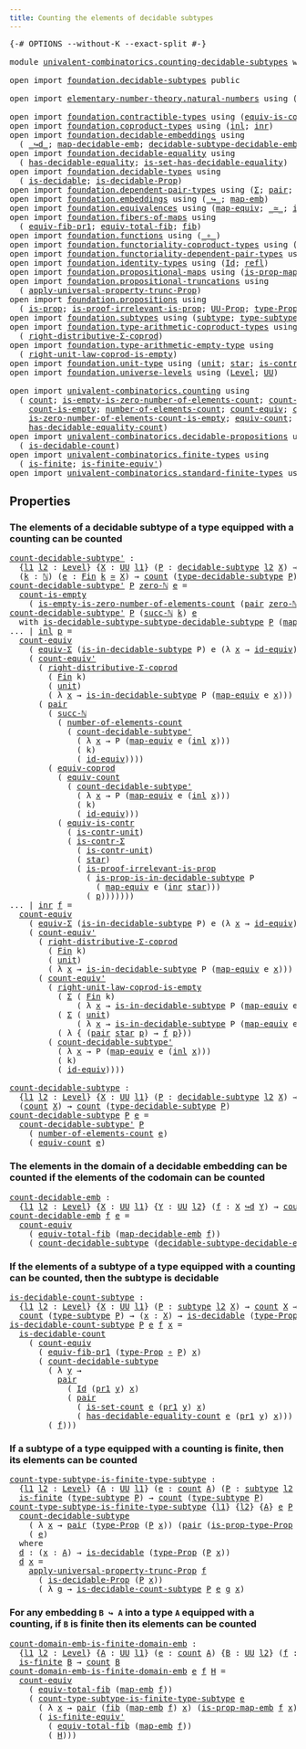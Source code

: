 ```yaml
---
title: Counting the elements of decidable subtypes
---
```


<pre class="Agda"><a id="69" class="Symbol">{-#</a> <a id="73" class="Keyword">OPTIONS</a> <a id="81" class="Pragma">--without-K</a> <a id="93" class="Pragma">--exact-split</a> <a id="107" class="Symbol">#-}</a>

<a id="112" class="Keyword">module</a> <a id="119" href="univalent-combinatorics.counting-decidable-subtypes.html" class="Module">univalent-combinatorics.counting-decidable-subtypes</a> <a id="171" class="Keyword">where</a>

<a id="178" class="Keyword">open</a> <a id="183" class="Keyword">import</a> <a id="190" href="foundation.decidable-subtypes.html" class="Module">foundation.decidable-subtypes</a> <a id="220" class="Keyword">public</a>

<a id="228" class="Keyword">open</a> <a id="233" class="Keyword">import</a> <a id="240" href="elementary-number-theory.natural-numbers.html" class="Module">elementary-number-theory.natural-numbers</a> <a id="281" class="Keyword">using</a> <a id="287" class="Symbol">(</a><a id="288" href="elementary-number-theory.natural-numbers.html#1530" class="Datatype">ℕ</a><a id="289" class="Symbol">;</a> <a id="291" href="elementary-number-theory.natural-numbers.html#1551" class="InductiveConstructor">zero-ℕ</a><a id="297" class="Symbol">;</a> <a id="299" href="elementary-number-theory.natural-numbers.html#1564" class="InductiveConstructor">succ-ℕ</a><a id="305" class="Symbol">)</a>

<a id="308" class="Keyword">open</a> <a id="313" class="Keyword">import</a> <a id="320" href="foundation.contractible-types.html" class="Module">foundation.contractible-types</a> <a id="350" class="Keyword">using</a> <a id="356" class="Symbol">(</a><a id="357" href="foundation-core.contractible-types.html#4311" class="Function">equiv-is-contr</a><a id="371" class="Symbol">;</a> <a id="373" href="foundation-core.contractible-types.html#6259" class="Function">is-contr-Σ</a><a id="383" class="Symbol">)</a>
<a id="385" class="Keyword">open</a> <a id="390" class="Keyword">import</a> <a id="397" href="foundation.coproduct-types.html" class="Module">foundation.coproduct-types</a> <a id="424" class="Keyword">using</a> <a id="430" class="Symbol">(</a><a id="431" href="foundation.coproduct-types.html#1250" class="InductiveConstructor">inl</a><a id="434" class="Symbol">;</a> <a id="436" href="foundation.coproduct-types.html#1268" class="InductiveConstructor">inr</a><a id="439" class="Symbol">)</a>
<a id="441" class="Keyword">open</a> <a id="446" class="Keyword">import</a> <a id="453" href="foundation.decidable-embeddings.html" class="Module">foundation.decidable-embeddings</a> <a id="485" class="Keyword">using</a>
  <a id="493" class="Symbol">(</a> <a id="495" href="foundation.decidable-embeddings.html#3744" class="Function Operator">_↪d_</a><a id="499" class="Symbol">;</a> <a id="501" href="foundation.decidable-embeddings.html#3845" class="Function">map-decidable-emb</a><a id="518" class="Symbol">;</a> <a id="520" href="foundation.decidable-embeddings.html#6083" class="Function">decidable-subtype-decidable-emb</a><a id="551" class="Symbol">)</a>
<a id="553" class="Keyword">open</a> <a id="558" class="Keyword">import</a> <a id="565" href="foundation.decidable-equality.html" class="Module">foundation.decidable-equality</a> <a id="595" class="Keyword">using</a>
  <a id="603" class="Symbol">(</a> <a id="605" href="foundation.decidable-equality.html#1796" class="Function">has-decidable-equality</a><a id="627" class="Symbol">;</a> <a id="629" href="foundation.decidable-equality.html#6964" class="Function">is-set-has-decidable-equality</a><a id="658" class="Symbol">)</a>
<a id="660" class="Keyword">open</a> <a id="665" class="Keyword">import</a> <a id="672" href="foundation.decidable-types.html" class="Module">foundation.decidable-types</a> <a id="699" class="Keyword">using</a>
  <a id="707" class="Symbol">(</a> <a id="709" href="foundation.decidable-types.html#1915" class="Function">is-decidable</a><a id="721" class="Symbol">;</a> <a id="723" href="foundation.decidable-types.html#7817" class="Function">is-decidable-Prop</a><a id="740" class="Symbol">)</a>
<a id="742" class="Keyword">open</a> <a id="747" class="Keyword">import</a> <a id="754" href="foundation.dependent-pair-types.html" class="Module">foundation.dependent-pair-types</a> <a id="786" class="Keyword">using</a> <a id="792" class="Symbol">(</a><a id="793" href="foundation-core.dependent-pair-types.html#515" class="Record">Σ</a><a id="794" class="Symbol">;</a> <a id="796" href="foundation-core.dependent-pair-types.html#588" class="InductiveConstructor">pair</a><a id="800" class="Symbol">;</a> <a id="802" href="foundation-core.dependent-pair-types.html#605" class="Field">pr1</a><a id="805" class="Symbol">;</a> <a id="807" href="foundation-core.dependent-pair-types.html#617" class="Field">pr2</a><a id="810" class="Symbol">)</a>
<a id="812" class="Keyword">open</a> <a id="817" class="Keyword">import</a> <a id="824" href="foundation.embeddings.html" class="Module">foundation.embeddings</a> <a id="846" class="Keyword">using</a> <a id="852" class="Symbol">(</a><a id="853" href="foundation-core.embeddings.html#1074" class="Function Operator">_↪_</a><a id="856" class="Symbol">;</a> <a id="858" href="foundation-core.embeddings.html#1217" class="Function">map-emb</a><a id="865" class="Symbol">)</a>
<a id="867" class="Keyword">open</a> <a id="872" class="Keyword">import</a> <a id="879" href="foundation.equivalences.html" class="Module">foundation.equivalences</a> <a id="903" class="Keyword">using</a> <a id="909" class="Symbol">(</a><a id="910" href="foundation-core.equivalences.html#1821" class="Function">map-equiv</a><a id="919" class="Symbol">;</a> <a id="921" href="foundation-core.equivalences.html#1621" class="Function Operator">_≃_</a><a id="924" class="Symbol">;</a> <a id="926" href="foundation-core.equivalences.html#2494" class="Function">id-equiv</a><a id="934" class="Symbol">)</a>
<a id="936" class="Keyword">open</a> <a id="941" class="Keyword">import</a> <a id="948" href="foundation.fibers-of-maps.html" class="Module">foundation.fibers-of-maps</a> <a id="974" class="Keyword">using</a>
  <a id="982" class="Symbol">(</a> <a id="984" href="foundation-core.fibers-of-maps.html#3585" class="Function">equiv-fib-pr1</a><a id="997" class="Symbol">;</a> <a id="999" href="foundation-core.fibers-of-maps.html#5254" class="Function">equiv-total-fib</a><a id="1014" class="Symbol">;</a> <a id="1016" href="foundation-core.fibers-of-maps.html#942" class="Function">fib</a><a id="1019" class="Symbol">)</a>
<a id="1021" class="Keyword">open</a> <a id="1026" class="Keyword">import</a> <a id="1033" href="foundation.functions.html" class="Module">foundation.functions</a> <a id="1054" class="Keyword">using</a> <a id="1060" class="Symbol">(</a><a id="1061" href="foundation-core.functions.html#420" class="Function Operator">_∘_</a><a id="1064" class="Symbol">)</a>
<a id="1066" class="Keyword">open</a> <a id="1071" class="Keyword">import</a> <a id="1078" href="foundation.functoriality-coproduct-types.html" class="Module">foundation.functoriality-coproduct-types</a> <a id="1119" class="Keyword">using</a> <a id="1125" class="Symbol">(</a><a id="1126" href="foundation.functoriality-coproduct-types.html#7399" class="Function">equiv-coprod</a><a id="1138" class="Symbol">)</a>
<a id="1140" class="Keyword">open</a> <a id="1145" class="Keyword">import</a> <a id="1152" href="foundation.functoriality-dependent-pair-types.html" class="Module">foundation.functoriality-dependent-pair-types</a> <a id="1198" class="Keyword">using</a> <a id="1204" class="Symbol">(</a><a id="1205" href="foundation-core.functoriality-dependent-pair-types.html#10884" class="Function">equiv-Σ</a><a id="1212" class="Symbol">)</a>
<a id="1214" class="Keyword">open</a> <a id="1219" class="Keyword">import</a> <a id="1226" href="foundation.identity-types.html" class="Module">foundation.identity-types</a> <a id="1252" class="Keyword">using</a> <a id="1258" class="Symbol">(</a><a id="1259" href="foundation-core.identity-types.html#1767" class="Datatype">Id</a><a id="1261" class="Symbol">;</a> <a id="1263" href="foundation-core.identity-types.html#1820" class="InductiveConstructor">refl</a><a id="1267" class="Symbol">)</a>
<a id="1269" class="Keyword">open</a> <a id="1274" class="Keyword">import</a> <a id="1281" href="foundation.propositional-maps.html" class="Module">foundation.propositional-maps</a> <a id="1311" class="Keyword">using</a> <a id="1317" class="Symbol">(</a><a id="1318" href="foundation-core.propositional-maps.html#2338" class="Function">is-prop-map-emb</a><a id="1333" class="Symbol">)</a>
<a id="1335" class="Keyword">open</a> <a id="1340" class="Keyword">import</a> <a id="1347" href="foundation.propositional-truncations.html" class="Module">foundation.propositional-truncations</a> <a id="1384" class="Keyword">using</a>
  <a id="1392" class="Symbol">(</a> <a id="1394" href="foundation.propositional-truncations.html#5775" class="Function">apply-universal-property-trunc-Prop</a><a id="1429" class="Symbol">)</a>
<a id="1431" class="Keyword">open</a> <a id="1436" class="Keyword">import</a> <a id="1443" href="foundation.propositions.html" class="Module">foundation.propositions</a> <a id="1467" class="Keyword">using</a>
  <a id="1475" class="Symbol">(</a> <a id="1477" href="foundation-core.propositions.html#1309" class="Function">is-prop</a><a id="1484" class="Symbol">;</a> <a id="1486" href="foundation-core.propositions.html#3047" class="Function">is-proof-irrelevant-is-prop</a><a id="1513" class="Symbol">;</a> <a id="1515" href="foundation-core.propositions.html#1393" class="Function">UU-Prop</a><a id="1522" class="Symbol">;</a> <a id="1524" href="foundation-core.propositions.html#1495" class="Function">type-Prop</a><a id="1533" class="Symbol">;</a> <a id="1535" href="foundation-core.propositions.html#1562" class="Function">is-prop-type-Prop</a><a id="1552" class="Symbol">)</a>
<a id="1554" class="Keyword">open</a> <a id="1559" class="Keyword">import</a> <a id="1566" href="foundation.subtypes.html" class="Module">foundation.subtypes</a> <a id="1586" class="Keyword">using</a> <a id="1592" class="Symbol">(</a><a id="1593" href="foundation-core.subtypes.html#2265" class="Function">subtype</a><a id="1600" class="Symbol">;</a> <a id="1602" href="foundation-core.subtypes.html#2609" class="Function">type-subtype</a><a id="1614" class="Symbol">)</a>
<a id="1616" class="Keyword">open</a> <a id="1621" class="Keyword">import</a> <a id="1628" href="foundation.type-arithmetic-coproduct-types.html" class="Module">foundation.type-arithmetic-coproduct-types</a> <a id="1671" class="Keyword">using</a>
  <a id="1679" class="Symbol">(</a> <a id="1681" href="foundation.type-arithmetic-coproduct-types.html#5453" class="Function">right-distributive-Σ-coprod</a><a id="1708" class="Symbol">)</a>
<a id="1710" class="Keyword">open</a> <a id="1715" class="Keyword">import</a> <a id="1722" href="foundation.type-arithmetic-empty-type.html" class="Module">foundation.type-arithmetic-empty-type</a> <a id="1760" class="Keyword">using</a>
  <a id="1768" class="Symbol">(</a> <a id="1770" href="foundation.type-arithmetic-empty-type.html#8988" class="Function">right-unit-law-coprod-is-empty</a><a id="1800" class="Symbol">)</a>
<a id="1802" class="Keyword">open</a> <a id="1807" class="Keyword">import</a> <a id="1814" href="foundation.unit-type.html" class="Module">foundation.unit-type</a> <a id="1835" class="Keyword">using</a> <a id="1841" class="Symbol">(</a><a id="1842" href="foundation.unit-type.html#1084" class="Datatype">unit</a><a id="1846" class="Symbol">;</a> <a id="1848" href="foundation.unit-type.html#1108" class="InductiveConstructor">star</a><a id="1852" class="Symbol">;</a> <a id="1854" href="foundation.unit-type.html#2024" class="Function">is-contr-unit</a><a id="1867" class="Symbol">)</a>
<a id="1869" class="Keyword">open</a> <a id="1874" class="Keyword">import</a> <a id="1881" href="foundation.universe-levels.html" class="Module">foundation.universe-levels</a> <a id="1908" class="Keyword">using</a> <a id="1914" class="Symbol">(</a><a id="1915" href="Agda.Primitive.html#597" class="Postulate">Level</a><a id="1920" class="Symbol">;</a> <a id="1922" href="foundation-core.universe-levels.html#235" class="Primitive">UU</a><a id="1924" class="Symbol">)</a>

<a id="1927" class="Keyword">open</a> <a id="1932" class="Keyword">import</a> <a id="1939" href="univalent-combinatorics.counting.html" class="Module">univalent-combinatorics.counting</a> <a id="1972" class="Keyword">using</a>
  <a id="1980" class="Symbol">(</a> <a id="1982" href="univalent-combinatorics.counting.html#1901" class="Function">count</a><a id="1987" class="Symbol">;</a> <a id="1989" href="univalent-combinatorics.counting.html#4160" class="Function">is-empty-is-zero-number-of-elements-count</a><a id="2030" class="Symbol">;</a> <a id="2032" href="univalent-combinatorics.counting.html#5027" class="Function">count-is-contr</a><a id="2046" class="Symbol">;</a>
    <a id="2052" href="univalent-combinatorics.counting.html#4732" class="Function">count-is-empty</a><a id="2066" class="Symbol">;</a> <a id="2068" href="univalent-combinatorics.counting.html#2029" class="Function">number-of-elements-count</a><a id="2092" class="Symbol">;</a> <a id="2094" href="univalent-combinatorics.counting.html#3395" class="Function">count-equiv</a><a id="2105" class="Symbol">;</a> <a id="2107" href="univalent-combinatorics.counting.html#3709" class="Function">count-equiv&#39;</a><a id="2119" class="Symbol">;</a>
    <a id="2125" href="univalent-combinatorics.counting.html#4407" class="Function">is-zero-number-of-elements-count-is-empty</a><a id="2166" class="Symbol">;</a> <a id="2168" href="univalent-combinatorics.counting.html#2098" class="Function">equiv-count</a><a id="2179" class="Symbol">;</a> <a id="2181" href="univalent-combinatorics.counting.html#2757" class="Function">is-set-count</a><a id="2193" class="Symbol">;</a>
    <a id="2199" href="univalent-combinatorics.counting.html#6218" class="Function">has-decidable-equality-count</a><a id="2227" class="Symbol">)</a>
<a id="2229" class="Keyword">open</a> <a id="2234" class="Keyword">import</a> <a id="2241" href="univalent-combinatorics.decidable-propositions.html" class="Module">univalent-combinatorics.decidable-propositions</a> <a id="2288" class="Keyword">using</a>
  <a id="2296" class="Symbol">(</a> <a id="2298" href="univalent-combinatorics.decidable-propositions.html#1192" class="Function">is-decidable-count</a><a id="2316" class="Symbol">)</a>
<a id="2318" class="Keyword">open</a> <a id="2323" class="Keyword">import</a> <a id="2330" href="univalent-combinatorics.finite-types.html" class="Module">univalent-combinatorics.finite-types</a> <a id="2367" class="Keyword">using</a>
  <a id="2375" class="Symbol">(</a> <a id="2377" href="univalent-combinatorics.finite-types.html#4134" class="Function">is-finite</a><a id="2386" class="Symbol">;</a> <a id="2388" href="univalent-combinatorics.finite-types.html#7291" class="Function">is-finite-equiv&#39;</a><a id="2404" class="Symbol">)</a>
<a id="2406" class="Keyword">open</a> <a id="2411" class="Keyword">import</a> <a id="2418" href="univalent-combinatorics.standard-finite-types.html" class="Module">univalent-combinatorics.standard-finite-types</a> <a id="2464" class="Keyword">using</a> <a id="2470" class="Symbol">(</a><a id="2471" href="univalent-combinatorics.standard-finite-types.html#6792" class="Function">zero-Fin</a><a id="2479" class="Symbol">;</a> <a id="2481" href="univalent-combinatorics.standard-finite-types.html#2393" class="Function">Fin</a><a id="2484" class="Symbol">)</a>
</pre>
## Properties

### The elements of a decidable subtype of a type equipped with a counting can be counted

<pre class="Agda"><a id="count-decidable-subtype&#39;"></a><a id="2605" href="univalent-combinatorics.counting-decidable-subtypes.html#2605" class="Function">count-decidable-subtype&#39;</a> <a id="2630" class="Symbol">:</a>
  <a id="2634" class="Symbol">{</a><a id="2635" href="univalent-combinatorics.counting-decidable-subtypes.html#2635" class="Bound">l1</a> <a id="2638" href="univalent-combinatorics.counting-decidable-subtypes.html#2638" class="Bound">l2</a> <a id="2641" class="Symbol">:</a> <a id="2643" href="Agda.Primitive.html#597" class="Postulate">Level</a><a id="2648" class="Symbol">}</a> <a id="2650" class="Symbol">{</a><a id="2651" href="univalent-combinatorics.counting-decidable-subtypes.html#2651" class="Bound">X</a> <a id="2653" class="Symbol">:</a> <a id="2655" href="foundation-core.universe-levels.html#235" class="Primitive">UU</a> <a id="2658" href="univalent-combinatorics.counting-decidable-subtypes.html#2635" class="Bound">l1</a><a id="2660" class="Symbol">}</a> <a id="2662" class="Symbol">(</a><a id="2663" href="univalent-combinatorics.counting-decidable-subtypes.html#2663" class="Bound">P</a> <a id="2665" class="Symbol">:</a> <a id="2667" href="foundation.decidable-subtypes.html#1803" class="Function">decidable-subtype</a> <a id="2685" href="univalent-combinatorics.counting-decidable-subtypes.html#2638" class="Bound">l2</a> <a id="2688" href="univalent-combinatorics.counting-decidable-subtypes.html#2651" class="Bound">X</a><a id="2689" class="Symbol">)</a> <a id="2691" class="Symbol">→</a>
  <a id="2695" class="Symbol">(</a><a id="2696" href="univalent-combinatorics.counting-decidable-subtypes.html#2696" class="Bound">k</a> <a id="2698" class="Symbol">:</a> <a id="2700" href="elementary-number-theory.natural-numbers.html#1530" class="Datatype">ℕ</a><a id="2701" class="Symbol">)</a> <a id="2703" class="Symbol">(</a><a id="2704" href="univalent-combinatorics.counting-decidable-subtypes.html#2704" class="Bound">e</a> <a id="2706" class="Symbol">:</a> <a id="2708" href="univalent-combinatorics.standard-finite-types.html#2393" class="Function">Fin</a> <a id="2712" href="univalent-combinatorics.counting-decidable-subtypes.html#2696" class="Bound">k</a> <a id="2714" href="foundation-core.equivalences.html#1621" class="Function Operator">≃</a> <a id="2716" href="univalent-combinatorics.counting-decidable-subtypes.html#2651" class="Bound">X</a><a id="2717" class="Symbol">)</a> <a id="2719" class="Symbol">→</a> <a id="2721" href="univalent-combinatorics.counting.html#1901" class="Function">count</a> <a id="2727" class="Symbol">(</a><a id="2728" href="foundation.decidable-subtypes.html#2791" class="Function">type-decidable-subtype</a> <a id="2751" href="univalent-combinatorics.counting-decidable-subtypes.html#2663" class="Bound">P</a><a id="2752" class="Symbol">)</a>
<a id="2754" href="univalent-combinatorics.counting-decidable-subtypes.html#2605" class="Function">count-decidable-subtype&#39;</a> <a id="2779" href="univalent-combinatorics.counting-decidable-subtypes.html#2779" class="Bound">P</a> <a id="2781" href="elementary-number-theory.natural-numbers.html#1551" class="InductiveConstructor">zero-ℕ</a> <a id="2788" href="univalent-combinatorics.counting-decidable-subtypes.html#2788" class="Bound">e</a> <a id="2790" class="Symbol">=</a>
  <a id="2794" href="univalent-combinatorics.counting.html#4732" class="Function">count-is-empty</a>
    <a id="2813" class="Symbol">(</a> <a id="2815" href="univalent-combinatorics.counting.html#4160" class="Function">is-empty-is-zero-number-of-elements-count</a> <a id="2857" class="Symbol">(</a><a id="2858" href="foundation-core.dependent-pair-types.html#588" class="InductiveConstructor">pair</a> <a id="2863" href="elementary-number-theory.natural-numbers.html#1551" class="InductiveConstructor">zero-ℕ</a> <a id="2870" href="univalent-combinatorics.counting-decidable-subtypes.html#2788" class="Bound">e</a><a id="2871" class="Symbol">)</a> <a id="2873" href="foundation-core.identity-types.html#1820" class="InductiveConstructor">refl</a> <a id="2878" href="foundation-core.functions.html#420" class="Function Operator">∘</a> <a id="2880" href="foundation-core.dependent-pair-types.html#605" class="Field">pr1</a><a id="2883" class="Symbol">)</a>
<a id="2885" href="univalent-combinatorics.counting-decidable-subtypes.html#2605" class="Function">count-decidable-subtype&#39;</a> <a id="2910" href="univalent-combinatorics.counting-decidable-subtypes.html#2910" class="Bound">P</a> <a id="2912" class="Symbol">(</a><a id="2913" href="elementary-number-theory.natural-numbers.html#1564" class="InductiveConstructor">succ-ℕ</a> <a id="2920" href="univalent-combinatorics.counting-decidable-subtypes.html#2920" class="Bound">k</a><a id="2921" class="Symbol">)</a> <a id="2923" href="univalent-combinatorics.counting-decidable-subtypes.html#2923" class="Bound">e</a>
  <a id="2927" class="Keyword">with</a> <a id="2932" href="foundation.decidable-subtypes.html#2171" class="Function">is-decidable-subtype-subtype-decidable-subtype</a> <a id="2979" href="univalent-combinatorics.counting-decidable-subtypes.html#2910" class="Bound">P</a> <a id="2981" class="Symbol">(</a><a id="2982" href="foundation-core.equivalences.html#1821" class="Function">map-equiv</a> <a id="2992" href="univalent-combinatorics.counting-decidable-subtypes.html#2923" class="Bound">e</a> <a id="2994" class="Symbol">(</a><a id="2995" href="foundation.coproduct-types.html#1268" class="InductiveConstructor">inr</a> <a id="2999" href="foundation.unit-type.html#1108" class="InductiveConstructor">star</a><a id="3003" class="Symbol">))</a>
<a id="3006" class="Symbol">...</a> <a id="3010" class="Symbol">|</a> <a id="3012" href="foundation.coproduct-types.html#1250" class="InductiveConstructor">inl</a> <a id="3016" href="univalent-combinatorics.counting-decidable-subtypes.html#3016" class="Bound">p</a> <a id="3018" class="Symbol">=</a>
  <a id="3022" href="univalent-combinatorics.counting.html#3395" class="Function">count-equiv</a>
    <a id="3038" class="Symbol">(</a> <a id="3040" href="foundation-core.functoriality-dependent-pair-types.html#10884" class="Function">equiv-Σ</a> <a id="3048" class="Symbol">(</a><a id="3049" href="foundation.decidable-subtypes.html#2370" class="Function">is-in-decidable-subtype</a> <a id="3073" class="Bound">P</a><a id="3074" class="Symbol">)</a> <a id="3076" class="Bound">e</a> <a id="3078" class="Symbol">(λ</a> <a id="3081" href="univalent-combinatorics.counting-decidable-subtypes.html#3081" class="Bound">x</a> <a id="3083" class="Symbol">→</a> <a id="3085" href="foundation-core.equivalences.html#2494" class="Function">id-equiv</a><a id="3093" class="Symbol">))</a>
    <a id="3100" class="Symbol">(</a> <a id="3102" href="univalent-combinatorics.counting.html#3709" class="Function">count-equiv&#39;</a>
      <a id="3121" class="Symbol">(</a> <a id="3123" href="foundation.type-arithmetic-coproduct-types.html#5453" class="Function">right-distributive-Σ-coprod</a>
        <a id="3159" class="Symbol">(</a> <a id="3161" href="univalent-combinatorics.standard-finite-types.html#2393" class="Function">Fin</a> <a id="3165" class="Bound">k</a><a id="3166" class="Symbol">)</a>
        <a id="3176" class="Symbol">(</a> <a id="3178" href="foundation.unit-type.html#1084" class="Datatype">unit</a><a id="3182" class="Symbol">)</a>
        <a id="3192" class="Symbol">(</a> <a id="3194" class="Symbol">λ</a> <a id="3196" href="univalent-combinatorics.counting-decidable-subtypes.html#3196" class="Bound">x</a> <a id="3198" class="Symbol">→</a> <a id="3200" href="foundation.decidable-subtypes.html#2370" class="Function">is-in-decidable-subtype</a> <a id="3224" class="Bound">P</a> <a id="3226" class="Symbol">(</a><a id="3227" href="foundation-core.equivalences.html#1821" class="Function">map-equiv</a> <a id="3237" class="Bound">e</a> <a id="3239" href="univalent-combinatorics.counting-decidable-subtypes.html#3196" class="Bound">x</a><a id="3240" class="Symbol">)))</a>
      <a id="3250" class="Symbol">(</a> <a id="3252" href="foundation-core.dependent-pair-types.html#588" class="InductiveConstructor">pair</a>
        <a id="3265" class="Symbol">(</a> <a id="3267" href="elementary-number-theory.natural-numbers.html#1564" class="InductiveConstructor">succ-ℕ</a>
          <a id="3284" class="Symbol">(</a> <a id="3286" href="univalent-combinatorics.counting.html#2029" class="Function">number-of-elements-count</a>
            <a id="3323" class="Symbol">(</a> <a id="3325" href="univalent-combinatorics.counting-decidable-subtypes.html#2605" class="Function">count-decidable-subtype&#39;</a>
              <a id="3364" class="Symbol">(</a> <a id="3366" class="Symbol">λ</a> <a id="3368" href="univalent-combinatorics.counting-decidable-subtypes.html#3368" class="Bound">x</a> <a id="3370" class="Symbol">→</a> <a id="3372" class="Bound">P</a> <a id="3374" class="Symbol">(</a><a id="3375" href="foundation-core.equivalences.html#1821" class="Function">map-equiv</a> <a id="3385" class="Bound">e</a> <a id="3387" class="Symbol">(</a><a id="3388" href="foundation.coproduct-types.html#1250" class="InductiveConstructor">inl</a> <a id="3392" href="univalent-combinatorics.counting-decidable-subtypes.html#3368" class="Bound">x</a><a id="3393" class="Symbol">)))</a>
              <a id="3411" class="Symbol">(</a> <a id="3413" class="Bound">k</a><a id="3414" class="Symbol">)</a>
              <a id="3430" class="Symbol">(</a> <a id="3432" href="foundation-core.equivalences.html#2494" class="Function">id-equiv</a><a id="3440" class="Symbol">))))</a>
        <a id="3453" class="Symbol">(</a> <a id="3455" href="foundation.functoriality-coproduct-types.html#7399" class="Function">equiv-coprod</a>
          <a id="3478" class="Symbol">(</a> <a id="3480" href="univalent-combinatorics.counting.html#2098" class="Function">equiv-count</a>
            <a id="3504" class="Symbol">(</a> <a id="3506" href="univalent-combinatorics.counting-decidable-subtypes.html#2605" class="Function">count-decidable-subtype&#39;</a>
              <a id="3545" class="Symbol">(</a> <a id="3547" class="Symbol">λ</a> <a id="3549" href="univalent-combinatorics.counting-decidable-subtypes.html#3549" class="Bound">x</a> <a id="3551" class="Symbol">→</a> <a id="3553" class="Bound">P</a> <a id="3555" class="Symbol">(</a><a id="3556" href="foundation-core.equivalences.html#1821" class="Function">map-equiv</a> <a id="3566" class="Bound">e</a> <a id="3568" class="Symbol">(</a><a id="3569" href="foundation.coproduct-types.html#1250" class="InductiveConstructor">inl</a> <a id="3573" href="univalent-combinatorics.counting-decidable-subtypes.html#3549" class="Bound">x</a><a id="3574" class="Symbol">)))</a>
              <a id="3592" class="Symbol">(</a> <a id="3594" class="Bound">k</a><a id="3595" class="Symbol">)</a>
              <a id="3611" class="Symbol">(</a> <a id="3613" href="foundation-core.equivalences.html#2494" class="Function">id-equiv</a><a id="3621" class="Symbol">)))</a>
          <a id="3635" class="Symbol">(</a> <a id="3637" href="foundation-core.contractible-types.html#4311" class="Function">equiv-is-contr</a>
            <a id="3664" class="Symbol">(</a> <a id="3666" href="foundation.unit-type.html#2024" class="Function">is-contr-unit</a><a id="3679" class="Symbol">)</a>
            <a id="3693" class="Symbol">(</a> <a id="3695" href="foundation-core.contractible-types.html#6259" class="Function">is-contr-Σ</a>
              <a id="3720" class="Symbol">(</a> <a id="3722" href="foundation.unit-type.html#2024" class="Function">is-contr-unit</a><a id="3735" class="Symbol">)</a>
              <a id="3751" class="Symbol">(</a> <a id="3753" href="foundation.unit-type.html#1108" class="InductiveConstructor">star</a><a id="3757" class="Symbol">)</a>
              <a id="3773" class="Symbol">(</a> <a id="3775" href="foundation-core.propositions.html#3047" class="Function">is-proof-irrelevant-is-prop</a>
                <a id="3819" class="Symbol">(</a> <a id="3821" href="foundation.decidable-subtypes.html#2477" class="Function">is-prop-is-in-decidable-subtype</a> <a id="3853" class="Bound">P</a>
                  <a id="3873" class="Symbol">(</a> <a id="3875" href="foundation-core.equivalences.html#1821" class="Function">map-equiv</a> <a id="3885" class="Bound">e</a> <a id="3887" class="Symbol">(</a><a id="3888" href="foundation.coproduct-types.html#1268" class="InductiveConstructor">inr</a> <a id="3892" href="foundation.unit-type.html#1108" class="InductiveConstructor">star</a><a id="3896" class="Symbol">)))</a>
                <a id="3916" class="Symbol">(</a> <a id="3918" href="univalent-combinatorics.counting-decidable-subtypes.html#3016" class="Bound">p</a><a id="3919" class="Symbol">)))))))</a>
<a id="3927" class="Symbol">...</a> <a id="3931" class="Symbol">|</a> <a id="3933" href="foundation.coproduct-types.html#1268" class="InductiveConstructor">inr</a> <a id="3937" href="univalent-combinatorics.counting-decidable-subtypes.html#3937" class="Bound">f</a> <a id="3939" class="Symbol">=</a>
  <a id="3943" href="univalent-combinatorics.counting.html#3395" class="Function">count-equiv</a>
    <a id="3959" class="Symbol">(</a> <a id="3961" href="foundation-core.functoriality-dependent-pair-types.html#10884" class="Function">equiv-Σ</a> <a id="3969" class="Symbol">(</a><a id="3970" href="foundation.decidable-subtypes.html#2370" class="Function">is-in-decidable-subtype</a> <a id="3994" class="Bound">P</a><a id="3995" class="Symbol">)</a> <a id="3997" class="Bound">e</a> <a id="3999" class="Symbol">(λ</a> <a id="4002" href="univalent-combinatorics.counting-decidable-subtypes.html#4002" class="Bound">x</a> <a id="4004" class="Symbol">→</a> <a id="4006" href="foundation-core.equivalences.html#2494" class="Function">id-equiv</a><a id="4014" class="Symbol">))</a>
    <a id="4021" class="Symbol">(</a> <a id="4023" href="univalent-combinatorics.counting.html#3709" class="Function">count-equiv&#39;</a>
      <a id="4042" class="Symbol">(</a> <a id="4044" href="foundation.type-arithmetic-coproduct-types.html#5453" class="Function">right-distributive-Σ-coprod</a>
        <a id="4080" class="Symbol">(</a> <a id="4082" href="univalent-combinatorics.standard-finite-types.html#2393" class="Function">Fin</a> <a id="4086" class="Bound">k</a><a id="4087" class="Symbol">)</a>
        <a id="4097" class="Symbol">(</a> <a id="4099" href="foundation.unit-type.html#1084" class="Datatype">unit</a><a id="4103" class="Symbol">)</a>
        <a id="4113" class="Symbol">(</a> <a id="4115" class="Symbol">λ</a> <a id="4117" href="univalent-combinatorics.counting-decidable-subtypes.html#4117" class="Bound">x</a> <a id="4119" class="Symbol">→</a> <a id="4121" href="foundation.decidable-subtypes.html#2370" class="Function">is-in-decidable-subtype</a> <a id="4145" class="Bound">P</a> <a id="4147" class="Symbol">(</a><a id="4148" href="foundation-core.equivalences.html#1821" class="Function">map-equiv</a> <a id="4158" class="Bound">e</a> <a id="4160" href="univalent-combinatorics.counting-decidable-subtypes.html#4117" class="Bound">x</a><a id="4161" class="Symbol">)))</a>
      <a id="4171" class="Symbol">(</a> <a id="4173" href="univalent-combinatorics.counting.html#3709" class="Function">count-equiv&#39;</a>
        <a id="4194" class="Symbol">(</a> <a id="4196" href="foundation.type-arithmetic-empty-type.html#8988" class="Function">right-unit-law-coprod-is-empty</a>
          <a id="4237" class="Symbol">(</a> <a id="4239" href="foundation-core.dependent-pair-types.html#515" class="Record">Σ</a> <a id="4241" class="Symbol">(</a> <a id="4243" href="univalent-combinatorics.standard-finite-types.html#2393" class="Function">Fin</a> <a id="4247" class="Bound">k</a><a id="4248" class="Symbol">)</a>
              <a id="4264" class="Symbol">(</a> <a id="4266" class="Symbol">λ</a> <a id="4268" href="univalent-combinatorics.counting-decidable-subtypes.html#4268" class="Bound">x</a> <a id="4270" class="Symbol">→</a> <a id="4272" href="foundation.decidable-subtypes.html#2370" class="Function">is-in-decidable-subtype</a> <a id="4296" class="Bound">P</a> <a id="4298" class="Symbol">(</a><a id="4299" href="foundation-core.equivalences.html#1821" class="Function">map-equiv</a> <a id="4309" class="Bound">e</a> <a id="4311" class="Symbol">(</a><a id="4312" href="foundation.coproduct-types.html#1250" class="InductiveConstructor">inl</a> <a id="4316" href="univalent-combinatorics.counting-decidable-subtypes.html#4268" class="Bound">x</a><a id="4317" class="Symbol">))))</a>
          <a id="4332" class="Symbol">(</a> <a id="4334" href="foundation-core.dependent-pair-types.html#515" class="Record">Σ</a> <a id="4336" class="Symbol">(</a> <a id="4338" href="foundation.unit-type.html#1084" class="Datatype">unit</a><a id="4342" class="Symbol">)</a>
              <a id="4358" class="Symbol">(</a> <a id="4360" class="Symbol">λ</a> <a id="4362" href="univalent-combinatorics.counting-decidable-subtypes.html#4362" class="Bound">x</a> <a id="4364" class="Symbol">→</a> <a id="4366" href="foundation.decidable-subtypes.html#2370" class="Function">is-in-decidable-subtype</a> <a id="4390" class="Bound">P</a> <a id="4392" class="Symbol">(</a><a id="4393" href="foundation-core.equivalences.html#1821" class="Function">map-equiv</a> <a id="4403" class="Bound">e</a> <a id="4405" class="Symbol">(</a><a id="4406" href="foundation.coproduct-types.html#1268" class="InductiveConstructor">inr</a> <a id="4410" href="univalent-combinatorics.counting-decidable-subtypes.html#4362" class="Bound">x</a><a id="4411" class="Symbol">))))</a>
          <a id="4426" class="Symbol">(</a> <a id="4428" class="Symbol">λ</a> <a id="4430" class="Symbol">{</a> <a id="4432" class="Symbol">(</a><a id="4433" href="foundation-core.dependent-pair-types.html#588" class="InductiveConstructor">pair</a> <a id="4438" href="foundation.unit-type.html#1108" class="InductiveConstructor">star</a> <a id="4443" href="univalent-combinatorics.counting-decidable-subtypes.html#4443" class="Bound">p</a><a id="4444" class="Symbol">)</a> <a id="4446" class="Symbol">→</a> <a id="4448" href="univalent-combinatorics.counting-decidable-subtypes.html#3937" class="Bound">f</a> <a id="4450" href="univalent-combinatorics.counting-decidable-subtypes.html#4443" class="Bound">p</a><a id="4451" class="Symbol">}))</a>
        <a id="4463" class="Symbol">(</a> <a id="4465" href="univalent-combinatorics.counting-decidable-subtypes.html#2605" class="Function">count-decidable-subtype&#39;</a>
          <a id="4500" class="Symbol">(</a> <a id="4502" class="Symbol">λ</a> <a id="4504" href="univalent-combinatorics.counting-decidable-subtypes.html#4504" class="Bound">x</a> <a id="4506" class="Symbol">→</a> <a id="4508" class="Bound">P</a> <a id="4510" class="Symbol">(</a><a id="4511" href="foundation-core.equivalences.html#1821" class="Function">map-equiv</a> <a id="4521" class="Bound">e</a> <a id="4523" class="Symbol">(</a><a id="4524" href="foundation.coproduct-types.html#1250" class="InductiveConstructor">inl</a> <a id="4528" href="univalent-combinatorics.counting-decidable-subtypes.html#4504" class="Bound">x</a><a id="4529" class="Symbol">)))</a>
          <a id="4543" class="Symbol">(</a> <a id="4545" class="Bound">k</a><a id="4546" class="Symbol">)</a>
          <a id="4558" class="Symbol">(</a> <a id="4560" href="foundation-core.equivalences.html#2494" class="Function">id-equiv</a><a id="4568" class="Symbol">))))</a>

<a id="count-decidable-subtype"></a><a id="4574" href="univalent-combinatorics.counting-decidable-subtypes.html#4574" class="Function">count-decidable-subtype</a> <a id="4598" class="Symbol">:</a>
  <a id="4602" class="Symbol">{</a><a id="4603" href="univalent-combinatorics.counting-decidable-subtypes.html#4603" class="Bound">l1</a> <a id="4606" href="univalent-combinatorics.counting-decidable-subtypes.html#4606" class="Bound">l2</a> <a id="4609" class="Symbol">:</a> <a id="4611" href="Agda.Primitive.html#597" class="Postulate">Level</a><a id="4616" class="Symbol">}</a> <a id="4618" class="Symbol">{</a><a id="4619" href="univalent-combinatorics.counting-decidable-subtypes.html#4619" class="Bound">X</a> <a id="4621" class="Symbol">:</a> <a id="4623" href="foundation-core.universe-levels.html#235" class="Primitive">UU</a> <a id="4626" href="univalent-combinatorics.counting-decidable-subtypes.html#4603" class="Bound">l1</a><a id="4628" class="Symbol">}</a> <a id="4630" class="Symbol">(</a><a id="4631" href="univalent-combinatorics.counting-decidable-subtypes.html#4631" class="Bound">P</a> <a id="4633" class="Symbol">:</a> <a id="4635" href="foundation.decidable-subtypes.html#1803" class="Function">decidable-subtype</a> <a id="4653" href="univalent-combinatorics.counting-decidable-subtypes.html#4606" class="Bound">l2</a> <a id="4656" href="univalent-combinatorics.counting-decidable-subtypes.html#4619" class="Bound">X</a><a id="4657" class="Symbol">)</a> <a id="4659" class="Symbol">→</a>
  <a id="4663" class="Symbol">(</a><a id="4664" href="univalent-combinatorics.counting.html#1901" class="Function">count</a> <a id="4670" href="univalent-combinatorics.counting-decidable-subtypes.html#4619" class="Bound">X</a><a id="4671" class="Symbol">)</a> <a id="4673" class="Symbol">→</a> <a id="4675" href="univalent-combinatorics.counting.html#1901" class="Function">count</a> <a id="4681" class="Symbol">(</a><a id="4682" href="foundation.decidable-subtypes.html#2791" class="Function">type-decidable-subtype</a> <a id="4705" href="univalent-combinatorics.counting-decidable-subtypes.html#4631" class="Bound">P</a><a id="4706" class="Symbol">)</a>
<a id="4708" href="univalent-combinatorics.counting-decidable-subtypes.html#4574" class="Function">count-decidable-subtype</a> <a id="4732" href="univalent-combinatorics.counting-decidable-subtypes.html#4732" class="Bound">P</a> <a id="4734" href="univalent-combinatorics.counting-decidable-subtypes.html#4734" class="Bound">e</a> <a id="4736" class="Symbol">=</a>
  <a id="4740" href="univalent-combinatorics.counting-decidable-subtypes.html#2605" class="Function">count-decidable-subtype&#39;</a> <a id="4765" href="univalent-combinatorics.counting-decidable-subtypes.html#4732" class="Bound">P</a>
    <a id="4771" class="Symbol">(</a> <a id="4773" href="univalent-combinatorics.counting.html#2029" class="Function">number-of-elements-count</a> <a id="4798" href="univalent-combinatorics.counting-decidable-subtypes.html#4734" class="Bound">e</a><a id="4799" class="Symbol">)</a>
    <a id="4805" class="Symbol">(</a> <a id="4807" href="univalent-combinatorics.counting.html#2098" class="Function">equiv-count</a> <a id="4819" href="univalent-combinatorics.counting-decidable-subtypes.html#4734" class="Bound">e</a><a id="4820" class="Symbol">)</a>
</pre>
### The elements in the domain of a decidable embedding can be counted if the elements of the codomain can be counted

<pre class="Agda"><a id="count-decidable-emb"></a><a id="4954" href="univalent-combinatorics.counting-decidable-subtypes.html#4954" class="Function">count-decidable-emb</a> <a id="4974" class="Symbol">:</a>
  <a id="4978" class="Symbol">{</a><a id="4979" href="univalent-combinatorics.counting-decidable-subtypes.html#4979" class="Bound">l1</a> <a id="4982" href="univalent-combinatorics.counting-decidable-subtypes.html#4982" class="Bound">l2</a> <a id="4985" class="Symbol">:</a> <a id="4987" href="Agda.Primitive.html#597" class="Postulate">Level</a><a id="4992" class="Symbol">}</a> <a id="4994" class="Symbol">{</a><a id="4995" href="univalent-combinatorics.counting-decidable-subtypes.html#4995" class="Bound">X</a> <a id="4997" class="Symbol">:</a> <a id="4999" href="foundation-core.universe-levels.html#235" class="Primitive">UU</a> <a id="5002" href="univalent-combinatorics.counting-decidable-subtypes.html#4979" class="Bound">l1</a><a id="5004" class="Symbol">}</a> <a id="5006" class="Symbol">{</a><a id="5007" href="univalent-combinatorics.counting-decidable-subtypes.html#5007" class="Bound">Y</a> <a id="5009" class="Symbol">:</a> <a id="5011" href="foundation-core.universe-levels.html#235" class="Primitive">UU</a> <a id="5014" href="univalent-combinatorics.counting-decidable-subtypes.html#4982" class="Bound">l2</a><a id="5016" class="Symbol">}</a> <a id="5018" class="Symbol">(</a><a id="5019" href="univalent-combinatorics.counting-decidable-subtypes.html#5019" class="Bound">f</a> <a id="5021" class="Symbol">:</a> <a id="5023" href="univalent-combinatorics.counting-decidable-subtypes.html#4995" class="Bound">X</a> <a id="5025" href="foundation.decidable-embeddings.html#3744" class="Function Operator">↪d</a> <a id="5028" href="univalent-combinatorics.counting-decidable-subtypes.html#5007" class="Bound">Y</a><a id="5029" class="Symbol">)</a> <a id="5031" class="Symbol">→</a> <a id="5033" href="univalent-combinatorics.counting.html#1901" class="Function">count</a> <a id="5039" href="univalent-combinatorics.counting-decidable-subtypes.html#5007" class="Bound">Y</a> <a id="5041" class="Symbol">→</a> <a id="5043" href="univalent-combinatorics.counting.html#1901" class="Function">count</a> <a id="5049" href="univalent-combinatorics.counting-decidable-subtypes.html#4995" class="Bound">X</a>
<a id="5051" href="univalent-combinatorics.counting-decidable-subtypes.html#4954" class="Function">count-decidable-emb</a> <a id="5071" href="univalent-combinatorics.counting-decidable-subtypes.html#5071" class="Bound">f</a> <a id="5073" href="univalent-combinatorics.counting-decidable-subtypes.html#5073" class="Bound">e</a> <a id="5075" class="Symbol">=</a>
  <a id="5079" href="univalent-combinatorics.counting.html#3395" class="Function">count-equiv</a>
    <a id="5095" class="Symbol">(</a> <a id="5097" href="foundation-core.fibers-of-maps.html#5254" class="Function">equiv-total-fib</a> <a id="5113" class="Symbol">(</a><a id="5114" href="foundation.decidable-embeddings.html#3845" class="Function">map-decidable-emb</a> <a id="5132" href="univalent-combinatorics.counting-decidable-subtypes.html#5071" class="Bound">f</a><a id="5133" class="Symbol">))</a>
    <a id="5140" class="Symbol">(</a> <a id="5142" href="univalent-combinatorics.counting-decidable-subtypes.html#4574" class="Function">count-decidable-subtype</a> <a id="5166" class="Symbol">(</a><a id="5167" href="foundation.decidable-embeddings.html#6083" class="Function">decidable-subtype-decidable-emb</a> <a id="5199" href="univalent-combinatorics.counting-decidable-subtypes.html#5071" class="Bound">f</a><a id="5200" class="Symbol">)</a> <a id="5202" href="univalent-combinatorics.counting-decidable-subtypes.html#5073" class="Bound">e</a><a id="5203" class="Symbol">)</a>
</pre>
### If the elements of a subtype of a type equipped with a counting can be counted, then the subtype is decidable

<pre class="Agda"><a id="is-decidable-count-subtype"></a><a id="5333" href="univalent-combinatorics.counting-decidable-subtypes.html#5333" class="Function">is-decidable-count-subtype</a> <a id="5360" class="Symbol">:</a>
  <a id="5364" class="Symbol">{</a><a id="5365" href="univalent-combinatorics.counting-decidable-subtypes.html#5365" class="Bound">l1</a> <a id="5368" href="univalent-combinatorics.counting-decidable-subtypes.html#5368" class="Bound">l2</a> <a id="5371" class="Symbol">:</a> <a id="5373" href="Agda.Primitive.html#597" class="Postulate">Level</a><a id="5378" class="Symbol">}</a> <a id="5380" class="Symbol">{</a><a id="5381" href="univalent-combinatorics.counting-decidable-subtypes.html#5381" class="Bound">X</a> <a id="5383" class="Symbol">:</a> <a id="5385" href="foundation-core.universe-levels.html#235" class="Primitive">UU</a> <a id="5388" href="univalent-combinatorics.counting-decidable-subtypes.html#5365" class="Bound">l1</a><a id="5390" class="Symbol">}</a> <a id="5392" class="Symbol">(</a><a id="5393" href="univalent-combinatorics.counting-decidable-subtypes.html#5393" class="Bound">P</a> <a id="5395" class="Symbol">:</a> <a id="5397" href="foundation-core.subtypes.html#2265" class="Function">subtype</a> <a id="5405" href="univalent-combinatorics.counting-decidable-subtypes.html#5368" class="Bound">l2</a> <a id="5408" href="univalent-combinatorics.counting-decidable-subtypes.html#5381" class="Bound">X</a><a id="5409" class="Symbol">)</a> <a id="5411" class="Symbol">→</a> <a id="5413" href="univalent-combinatorics.counting.html#1901" class="Function">count</a> <a id="5419" href="univalent-combinatorics.counting-decidable-subtypes.html#5381" class="Bound">X</a> <a id="5421" class="Symbol">→</a>
  <a id="5425" href="univalent-combinatorics.counting.html#1901" class="Function">count</a> <a id="5431" class="Symbol">(</a><a id="5432" href="foundation-core.subtypes.html#2609" class="Function">type-subtype</a> <a id="5445" href="univalent-combinatorics.counting-decidable-subtypes.html#5393" class="Bound">P</a><a id="5446" class="Symbol">)</a> <a id="5448" class="Symbol">→</a> <a id="5450" class="Symbol">(</a><a id="5451" href="univalent-combinatorics.counting-decidable-subtypes.html#5451" class="Bound">x</a> <a id="5453" class="Symbol">:</a> <a id="5455" href="univalent-combinatorics.counting-decidable-subtypes.html#5381" class="Bound">X</a><a id="5456" class="Symbol">)</a> <a id="5458" class="Symbol">→</a> <a id="5460" href="foundation.decidable-types.html#1915" class="Function">is-decidable</a> <a id="5473" class="Symbol">(</a><a id="5474" href="foundation-core.propositions.html#1495" class="Function">type-Prop</a> <a id="5484" class="Symbol">(</a><a id="5485" href="univalent-combinatorics.counting-decidable-subtypes.html#5393" class="Bound">P</a> <a id="5487" href="univalent-combinatorics.counting-decidable-subtypes.html#5451" class="Bound">x</a><a id="5488" class="Symbol">))</a>
<a id="5491" href="univalent-combinatorics.counting-decidable-subtypes.html#5333" class="Function">is-decidable-count-subtype</a> <a id="5518" href="univalent-combinatorics.counting-decidable-subtypes.html#5518" class="Bound">P</a> <a id="5520" href="univalent-combinatorics.counting-decidable-subtypes.html#5520" class="Bound">e</a> <a id="5522" href="univalent-combinatorics.counting-decidable-subtypes.html#5522" class="Bound">f</a> <a id="5524" href="univalent-combinatorics.counting-decidable-subtypes.html#5524" class="Bound">x</a> <a id="5526" class="Symbol">=</a>
  <a id="5530" href="univalent-combinatorics.decidable-propositions.html#1192" class="Function">is-decidable-count</a>
    <a id="5553" class="Symbol">(</a> <a id="5555" href="univalent-combinatorics.counting.html#3395" class="Function">count-equiv</a>
      <a id="5573" class="Symbol">(</a> <a id="5575" href="foundation-core.fibers-of-maps.html#3585" class="Function">equiv-fib-pr1</a> <a id="5589" class="Symbol">(</a><a id="5590" href="foundation-core.propositions.html#1495" class="Function">type-Prop</a> <a id="5600" href="foundation-core.functions.html#420" class="Function Operator">∘</a> <a id="5602" href="univalent-combinatorics.counting-decidable-subtypes.html#5518" class="Bound">P</a><a id="5603" class="Symbol">)</a> <a id="5605" href="univalent-combinatorics.counting-decidable-subtypes.html#5524" class="Bound">x</a><a id="5606" class="Symbol">)</a>
      <a id="5614" class="Symbol">(</a> <a id="5616" href="univalent-combinatorics.counting-decidable-subtypes.html#4574" class="Function">count-decidable-subtype</a>
        <a id="5648" class="Symbol">(</a> <a id="5650" class="Symbol">λ</a> <a id="5652" href="univalent-combinatorics.counting-decidable-subtypes.html#5652" class="Bound">y</a> <a id="5654" class="Symbol">→</a>
          <a id="5666" href="foundation-core.dependent-pair-types.html#588" class="InductiveConstructor">pair</a>
            <a id="5683" class="Symbol">(</a> <a id="5685" href="foundation-core.identity-types.html#1767" class="Datatype">Id</a> <a id="5688" class="Symbol">(</a><a id="5689" href="foundation-core.dependent-pair-types.html#605" class="Field">pr1</a> <a id="5693" href="univalent-combinatorics.counting-decidable-subtypes.html#5652" class="Bound">y</a><a id="5694" class="Symbol">)</a> <a id="5696" href="univalent-combinatorics.counting-decidable-subtypes.html#5524" class="Bound">x</a><a id="5697" class="Symbol">)</a>
            <a id="5711" class="Symbol">(</a> <a id="5713" href="foundation-core.dependent-pair-types.html#588" class="InductiveConstructor">pair</a>
              <a id="5732" class="Symbol">(</a> <a id="5734" href="univalent-combinatorics.counting.html#2757" class="Function">is-set-count</a> <a id="5747" href="univalent-combinatorics.counting-decidable-subtypes.html#5520" class="Bound">e</a> <a id="5749" class="Symbol">(</a><a id="5750" href="foundation-core.dependent-pair-types.html#605" class="Field">pr1</a> <a id="5754" href="univalent-combinatorics.counting-decidable-subtypes.html#5652" class="Bound">y</a><a id="5755" class="Symbol">)</a> <a id="5757" href="univalent-combinatorics.counting-decidable-subtypes.html#5524" class="Bound">x</a><a id="5758" class="Symbol">)</a>
              <a id="5774" class="Symbol">(</a> <a id="5776" href="univalent-combinatorics.counting.html#6218" class="Function">has-decidable-equality-count</a> <a id="5805" href="univalent-combinatorics.counting-decidable-subtypes.html#5520" class="Bound">e</a> <a id="5807" class="Symbol">(</a><a id="5808" href="foundation-core.dependent-pair-types.html#605" class="Field">pr1</a> <a id="5812" href="univalent-combinatorics.counting-decidable-subtypes.html#5652" class="Bound">y</a><a id="5813" class="Symbol">)</a> <a id="5815" href="univalent-combinatorics.counting-decidable-subtypes.html#5524" class="Bound">x</a><a id="5816" class="Symbol">)))</a>
        <a id="5828" class="Symbol">(</a> <a id="5830" href="univalent-combinatorics.counting-decidable-subtypes.html#5522" class="Bound">f</a><a id="5831" class="Symbol">)))</a>
</pre>
### If a subtype of a type equipped with a counting is finite, then its elements can be counted

<pre class="Agda"><a id="count-type-subtype-is-finite-type-subtype"></a><a id="5945" href="univalent-combinatorics.counting-decidable-subtypes.html#5945" class="Function">count-type-subtype-is-finite-type-subtype</a> <a id="5987" class="Symbol">:</a>
  <a id="5991" class="Symbol">{</a><a id="5992" href="univalent-combinatorics.counting-decidable-subtypes.html#5992" class="Bound">l1</a> <a id="5995" href="univalent-combinatorics.counting-decidable-subtypes.html#5995" class="Bound">l2</a> <a id="5998" class="Symbol">:</a> <a id="6000" href="Agda.Primitive.html#597" class="Postulate">Level</a><a id="6005" class="Symbol">}</a> <a id="6007" class="Symbol">{</a><a id="6008" href="univalent-combinatorics.counting-decidable-subtypes.html#6008" class="Bound">A</a> <a id="6010" class="Symbol">:</a> <a id="6012" href="foundation-core.universe-levels.html#235" class="Primitive">UU</a> <a id="6015" href="univalent-combinatorics.counting-decidable-subtypes.html#5992" class="Bound">l1</a><a id="6017" class="Symbol">}</a> <a id="6019" class="Symbol">(</a><a id="6020" href="univalent-combinatorics.counting-decidable-subtypes.html#6020" class="Bound">e</a> <a id="6022" class="Symbol">:</a> <a id="6024" href="univalent-combinatorics.counting.html#1901" class="Function">count</a> <a id="6030" href="univalent-combinatorics.counting-decidable-subtypes.html#6008" class="Bound">A</a><a id="6031" class="Symbol">)</a> <a id="6033" class="Symbol">(</a><a id="6034" href="univalent-combinatorics.counting-decidable-subtypes.html#6034" class="Bound">P</a> <a id="6036" class="Symbol">:</a> <a id="6038" href="foundation-core.subtypes.html#2265" class="Function">subtype</a> <a id="6046" href="univalent-combinatorics.counting-decidable-subtypes.html#5995" class="Bound">l2</a> <a id="6049" href="univalent-combinatorics.counting-decidable-subtypes.html#6008" class="Bound">A</a><a id="6050" class="Symbol">)</a> <a id="6052" class="Symbol">→</a>
  <a id="6056" href="univalent-combinatorics.finite-types.html#4134" class="Function">is-finite</a> <a id="6066" class="Symbol">(</a><a id="6067" href="foundation-core.subtypes.html#2609" class="Function">type-subtype</a> <a id="6080" href="univalent-combinatorics.counting-decidable-subtypes.html#6034" class="Bound">P</a><a id="6081" class="Symbol">)</a> <a id="6083" class="Symbol">→</a> <a id="6085" href="univalent-combinatorics.counting.html#1901" class="Function">count</a> <a id="6091" class="Symbol">(</a><a id="6092" href="foundation-core.subtypes.html#2609" class="Function">type-subtype</a> <a id="6105" href="univalent-combinatorics.counting-decidable-subtypes.html#6034" class="Bound">P</a><a id="6106" class="Symbol">)</a>
<a id="6108" href="univalent-combinatorics.counting-decidable-subtypes.html#5945" class="Function">count-type-subtype-is-finite-type-subtype</a> <a id="6150" class="Symbol">{</a><a id="6151" href="univalent-combinatorics.counting-decidable-subtypes.html#6151" class="Bound">l1</a><a id="6153" class="Symbol">}</a> <a id="6155" class="Symbol">{</a><a id="6156" href="univalent-combinatorics.counting-decidable-subtypes.html#6156" class="Bound">l2</a><a id="6158" class="Symbol">}</a> <a id="6160" class="Symbol">{</a><a id="6161" href="univalent-combinatorics.counting-decidable-subtypes.html#6161" class="Bound">A</a><a id="6162" class="Symbol">}</a> <a id="6164" href="univalent-combinatorics.counting-decidable-subtypes.html#6164" class="Bound">e</a> <a id="6166" href="univalent-combinatorics.counting-decidable-subtypes.html#6166" class="Bound">P</a> <a id="6168" href="univalent-combinatorics.counting-decidable-subtypes.html#6168" class="Bound">f</a> <a id="6170" class="Symbol">=</a>
  <a id="6174" href="univalent-combinatorics.counting-decidable-subtypes.html#4574" class="Function">count-decidable-subtype</a>
    <a id="6202" class="Symbol">(</a> <a id="6204" class="Symbol">λ</a> <a id="6206" href="univalent-combinatorics.counting-decidable-subtypes.html#6206" class="Bound">x</a> <a id="6208" class="Symbol">→</a> <a id="6210" href="foundation-core.dependent-pair-types.html#588" class="InductiveConstructor">pair</a> <a id="6215" class="Symbol">(</a><a id="6216" href="foundation-core.propositions.html#1495" class="Function">type-Prop</a> <a id="6226" class="Symbol">(</a><a id="6227" href="univalent-combinatorics.counting-decidable-subtypes.html#6166" class="Bound">P</a> <a id="6229" href="univalent-combinatorics.counting-decidable-subtypes.html#6206" class="Bound">x</a><a id="6230" class="Symbol">))</a> <a id="6233" class="Symbol">(</a><a id="6234" href="foundation-core.dependent-pair-types.html#588" class="InductiveConstructor">pair</a> <a id="6239" class="Symbol">(</a><a id="6240" href="foundation-core.propositions.html#1562" class="Function">is-prop-type-Prop</a> <a id="6258" class="Symbol">(</a><a id="6259" href="univalent-combinatorics.counting-decidable-subtypes.html#6166" class="Bound">P</a> <a id="6261" href="univalent-combinatorics.counting-decidable-subtypes.html#6206" class="Bound">x</a><a id="6262" class="Symbol">))</a> <a id="6265" class="Symbol">(</a><a id="6266" href="univalent-combinatorics.counting-decidable-subtypes.html#6292" class="Function">d</a> <a id="6268" href="univalent-combinatorics.counting-decidable-subtypes.html#6206" class="Bound">x</a><a id="6269" class="Symbol">)))</a>
    <a id="6277" class="Symbol">(</a> <a id="6279" href="univalent-combinatorics.counting-decidable-subtypes.html#6164" class="Bound">e</a><a id="6280" class="Symbol">)</a>
  <a id="6284" class="Keyword">where</a>
  <a id="6292" href="univalent-combinatorics.counting-decidable-subtypes.html#6292" class="Function">d</a> <a id="6294" class="Symbol">:</a> <a id="6296" class="Symbol">(</a><a id="6297" href="univalent-combinatorics.counting-decidable-subtypes.html#6297" class="Bound">x</a> <a id="6299" class="Symbol">:</a> <a id="6301" href="univalent-combinatorics.counting-decidable-subtypes.html#6161" class="Bound">A</a><a id="6302" class="Symbol">)</a> <a id="6304" class="Symbol">→</a> <a id="6306" href="foundation.decidable-types.html#1915" class="Function">is-decidable</a> <a id="6319" class="Symbol">(</a><a id="6320" href="foundation-core.propositions.html#1495" class="Function">type-Prop</a> <a id="6330" class="Symbol">(</a><a id="6331" href="univalent-combinatorics.counting-decidable-subtypes.html#6166" class="Bound">P</a> <a id="6333" href="univalent-combinatorics.counting-decidable-subtypes.html#6297" class="Bound">x</a><a id="6334" class="Symbol">))</a>
  <a id="6339" href="univalent-combinatorics.counting-decidable-subtypes.html#6292" class="Function">d</a> <a id="6341" href="univalent-combinatorics.counting-decidable-subtypes.html#6341" class="Bound">x</a> <a id="6343" class="Symbol">=</a>
    <a id="6349" href="foundation.propositional-truncations.html#5775" class="Function">apply-universal-property-trunc-Prop</a> <a id="6385" href="univalent-combinatorics.counting-decidable-subtypes.html#6168" class="Bound">f</a>
      <a id="6393" class="Symbol">(</a> <a id="6395" href="foundation.decidable-types.html#7817" class="Function">is-decidable-Prop</a> <a id="6413" class="Symbol">(</a><a id="6414" href="univalent-combinatorics.counting-decidable-subtypes.html#6166" class="Bound">P</a> <a id="6416" href="univalent-combinatorics.counting-decidable-subtypes.html#6341" class="Bound">x</a><a id="6417" class="Symbol">))</a>
      <a id="6426" class="Symbol">(</a> <a id="6428" class="Symbol">λ</a> <a id="6430" href="univalent-combinatorics.counting-decidable-subtypes.html#6430" class="Bound">g</a> <a id="6432" class="Symbol">→</a> <a id="6434" href="univalent-combinatorics.counting-decidable-subtypes.html#5333" class="Function">is-decidable-count-subtype</a> <a id="6461" href="univalent-combinatorics.counting-decidable-subtypes.html#6166" class="Bound">P</a> <a id="6463" href="univalent-combinatorics.counting-decidable-subtypes.html#6164" class="Bound">e</a> <a id="6465" href="univalent-combinatorics.counting-decidable-subtypes.html#6430" class="Bound">g</a> <a id="6467" href="univalent-combinatorics.counting-decidable-subtypes.html#6341" class="Bound">x</a><a id="6468" class="Symbol">)</a>
</pre>
### For any embedding `B ↪ A` into a type `A` equipped with a counting, if `B` is finite then its elements can be counted

<pre class="Agda"><a id="count-domain-emb-is-finite-domain-emb"></a><a id="6606" href="univalent-combinatorics.counting-decidable-subtypes.html#6606" class="Function">count-domain-emb-is-finite-domain-emb</a> <a id="6644" class="Symbol">:</a>
  <a id="6648" class="Symbol">{</a><a id="6649" href="univalent-combinatorics.counting-decidable-subtypes.html#6649" class="Bound">l1</a> <a id="6652" href="univalent-combinatorics.counting-decidable-subtypes.html#6652" class="Bound">l2</a> <a id="6655" class="Symbol">:</a> <a id="6657" href="Agda.Primitive.html#597" class="Postulate">Level</a><a id="6662" class="Symbol">}</a> <a id="6664" class="Symbol">{</a><a id="6665" href="univalent-combinatorics.counting-decidable-subtypes.html#6665" class="Bound">A</a> <a id="6667" class="Symbol">:</a> <a id="6669" href="foundation-core.universe-levels.html#235" class="Primitive">UU</a> <a id="6672" href="univalent-combinatorics.counting-decidable-subtypes.html#6649" class="Bound">l1</a><a id="6674" class="Symbol">}</a> <a id="6676" class="Symbol">(</a><a id="6677" href="univalent-combinatorics.counting-decidable-subtypes.html#6677" class="Bound">e</a> <a id="6679" class="Symbol">:</a> <a id="6681" href="univalent-combinatorics.counting.html#1901" class="Function">count</a> <a id="6687" href="univalent-combinatorics.counting-decidable-subtypes.html#6665" class="Bound">A</a><a id="6688" class="Symbol">)</a> <a id="6690" class="Symbol">{</a><a id="6691" href="univalent-combinatorics.counting-decidable-subtypes.html#6691" class="Bound">B</a> <a id="6693" class="Symbol">:</a> <a id="6695" href="foundation-core.universe-levels.html#235" class="Primitive">UU</a> <a id="6698" href="univalent-combinatorics.counting-decidable-subtypes.html#6652" class="Bound">l2</a><a id="6700" class="Symbol">}</a> <a id="6702" class="Symbol">(</a><a id="6703" href="univalent-combinatorics.counting-decidable-subtypes.html#6703" class="Bound">f</a> <a id="6705" class="Symbol">:</a> <a id="6707" href="univalent-combinatorics.counting-decidable-subtypes.html#6691" class="Bound">B</a> <a id="6709" href="foundation-core.embeddings.html#1074" class="Function Operator">↪</a> <a id="6711" href="univalent-combinatorics.counting-decidable-subtypes.html#6665" class="Bound">A</a><a id="6712" class="Symbol">)</a> <a id="6714" class="Symbol">→</a>
  <a id="6718" href="univalent-combinatorics.finite-types.html#4134" class="Function">is-finite</a> <a id="6728" href="univalent-combinatorics.counting-decidable-subtypes.html#6691" class="Bound">B</a> <a id="6730" class="Symbol">→</a> <a id="6732" href="univalent-combinatorics.counting.html#1901" class="Function">count</a> <a id="6738" href="univalent-combinatorics.counting-decidable-subtypes.html#6691" class="Bound">B</a>
<a id="6740" href="univalent-combinatorics.counting-decidable-subtypes.html#6606" class="Function">count-domain-emb-is-finite-domain-emb</a> <a id="6778" href="univalent-combinatorics.counting-decidable-subtypes.html#6778" class="Bound">e</a> <a id="6780" href="univalent-combinatorics.counting-decidable-subtypes.html#6780" class="Bound">f</a> <a id="6782" href="univalent-combinatorics.counting-decidable-subtypes.html#6782" class="Bound">H</a> <a id="6784" class="Symbol">=</a>
  <a id="6788" href="univalent-combinatorics.counting.html#3395" class="Function">count-equiv</a>
    <a id="6804" class="Symbol">(</a> <a id="6806" href="foundation-core.fibers-of-maps.html#5254" class="Function">equiv-total-fib</a> <a id="6822" class="Symbol">(</a><a id="6823" href="foundation-core.embeddings.html#1217" class="Function">map-emb</a> <a id="6831" href="univalent-combinatorics.counting-decidable-subtypes.html#6780" class="Bound">f</a><a id="6832" class="Symbol">))</a>
    <a id="6839" class="Symbol">(</a> <a id="6841" href="univalent-combinatorics.counting-decidable-subtypes.html#5945" class="Function">count-type-subtype-is-finite-type-subtype</a> <a id="6883" href="univalent-combinatorics.counting-decidable-subtypes.html#6778" class="Bound">e</a>
      <a id="6891" class="Symbol">(</a> <a id="6893" class="Symbol">λ</a> <a id="6895" href="univalent-combinatorics.counting-decidable-subtypes.html#6895" class="Bound">x</a> <a id="6897" class="Symbol">→</a> <a id="6899" href="foundation-core.dependent-pair-types.html#588" class="InductiveConstructor">pair</a> <a id="6904" class="Symbol">(</a><a id="6905" href="foundation-core.fibers-of-maps.html#942" class="Function">fib</a> <a id="6909" class="Symbol">(</a><a id="6910" href="foundation-core.embeddings.html#1217" class="Function">map-emb</a> <a id="6918" href="univalent-combinatorics.counting-decidable-subtypes.html#6780" class="Bound">f</a><a id="6919" class="Symbol">)</a> <a id="6921" href="univalent-combinatorics.counting-decidable-subtypes.html#6895" class="Bound">x</a><a id="6922" class="Symbol">)</a> <a id="6924" class="Symbol">(</a><a id="6925" href="foundation-core.propositional-maps.html#2338" class="Function">is-prop-map-emb</a> <a id="6941" href="univalent-combinatorics.counting-decidable-subtypes.html#6780" class="Bound">f</a> <a id="6943" href="univalent-combinatorics.counting-decidable-subtypes.html#6895" class="Bound">x</a><a id="6944" class="Symbol">))</a>
      <a id="6953" class="Symbol">(</a> <a id="6955" href="univalent-combinatorics.finite-types.html#7291" class="Function">is-finite-equiv&#39;</a>
        <a id="6980" class="Symbol">(</a> <a id="6982" href="foundation-core.fibers-of-maps.html#5254" class="Function">equiv-total-fib</a> <a id="6998" class="Symbol">(</a><a id="6999" href="foundation-core.embeddings.html#1217" class="Function">map-emb</a> <a id="7007" href="univalent-combinatorics.counting-decidable-subtypes.html#6780" class="Bound">f</a><a id="7008" class="Symbol">))</a>
        <a id="7019" class="Symbol">(</a> <a id="7021" href="univalent-combinatorics.counting-decidable-subtypes.html#6782" class="Bound">H</a><a id="7022" class="Symbol">)))</a>
</pre>